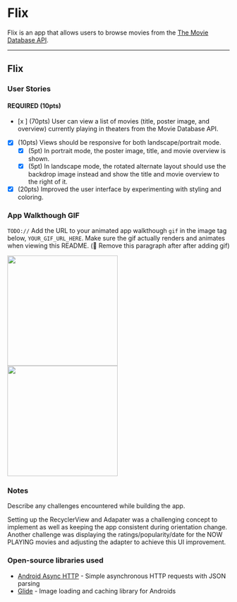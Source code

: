 # Flix
Flix is an app that allows users to browse movies from the [The Movie Database API](http://docs.themoviedb.apiary.io/#).

---

## Flix

### User Stories

#### REQUIRED (10pts)
- [x ] (70pts) User can view a list of movies (title, poster image, and overview) currently playing in theaters from the Movie Database API.
- [x] (10pts) Views should be responsive for both landscape/portrait mode.
   - [x] (5pt) In portrait mode, the poster image, title, and movie overview is shown.
   - [x] (5pt) In landscape mode, the rotated alternate layout should use the backdrop image instead and show the title and movie overview to the right of it.
- [x] (20pts) Improved the user interface by experimenting with styling and coloring.

### App Walkthough GIF
`TODO://` Add the URL to your animated app walkthough `gif` in the image tag below, `YOUR_GIF_URL_HERE`. Make sure the gif actually renders and animates when viewing this README. (🚫 Remove this paragraph after after adding gif)

<img src="https://i.imgur.com/V00uTqM.gif" width=250><br>
<img src="https://i.imgur.com/K610CZl.gif" width=250><br>


### Notes
Describe any challenges encountered while building the app.

Setting up the RecyclerView and Adapater was a challenging concept to implement as well as keeping
the app consistent during orientation change. Another challenge was displaying the ratings/popularity/date for
the NOW PLAYING movies and adjusting the adapter to achieve this UI improvement.

### Open-source libraries used

- [Android Async HTTP](https://github.com/codepath/CPAsyncHttpClient) - Simple asynchronous HTTP requests with JSON parsing
- [Glide](https://github.com/bumptech/glide) - Image loading and caching library for Androids
